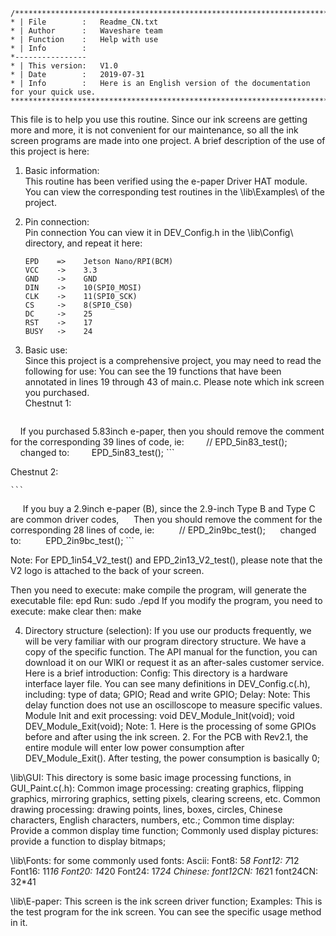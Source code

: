 ```
/*****************************************************************************
* | File      	:   Readme_CN.txt
* | Author      :   Waveshare team
* | Function    :   Help with use
* | Info        :
*----------------
* |	This version:   V1.0
* | Date        :   2019-07-31
* | Info        :   Here is an English version of the documentation for your quick use.
******************************************************************************/
```

This file is to help you use this routine.
Since our ink screens are getting more and more, it is not convenient for our maintenance, so all the ink screen programs are made into one project.
A brief description of the use of this project is here:

1. Basic information:  
This routine has been verified using the e-paper Driver HAT module. 
You can view the corresponding test routines in the \lib\Examples\ 
of the project.

2. Pin connection:  
Pin connection You can view it in DEV_Config.h in the \lib\Config\ directory, and repeat it here:

    ```
    EPD    =>    Jetson Nano/RPI(BCM)
    VCC    ->    3.3
    GND    ->    GND
    DIN    ->    10(SPI0_MOSI)
    CLK    ->    11(SPI0_SCK)
    CS     ->    8(SPI0_CS0)
    DC     ->    25
    RST    ->    17
    BUSY   ->    24
    ```
    
3. Basic use:  
Since this project is a comprehensive project, you may need to read the following for use:
You can see the 19 functions that have been annotated in lines 19 through 43 of main.c.
Please note which ink screen you purchased.  
Chestnut 1:

    ```
    If you purchased 5.83inch e-paper, then you should remove the comment for the corresponding 39 lines of code, ie:
        // EPD_5in83_test();
    changed to:
        EPD_5in83_test();
    ```

Chestnut 2:

    ```
     If you buy a 2.9inch e-paper (B), since the 2.9-inch Type B and Type C are common driver codes,
     Then you should remove the comment for the corresponding 28 lines of code, ie:
         // EPD_2in9bc_test();
     changed to:
         EPD_2in9bc_test();
    ```
    
Note: For EPD_1in54_V2_test() and EPD_2in13_V2_test(), please note that the V2 logo is attached to the back of your screen.

Then you need to execute: 
make
compile the program, will generate the executable file: epd
Run: 
sudo ./epd
If you modify the program, you need to execute: 
make clear
then:
make

4. Directory structure (selection):
If you use our products frequently, we will be very familiar with our program directory structure. We have a copy of the specific function.
The API manual for the function, you can download it on our WIKI or request it as an after-sales customer service. Here is a brief introduction:
Config\: This directory is a hardware interface layer file. You can see many definitions in DEV_Config.c(.h), including:
   type of data;
    GPIO;
    Read and write GPIO;
    Delay: Note: This delay function does not use an oscilloscope to measure specific values.
    Module Init and exit processing:
        void DEV_Module_Init(void);
        void DEV_Module_Exit(void);
        Note: 1. Here is the processing of some GPIOs before and after using the ink screen.
              2. For the PCB with Rev2.1, the entire module will enter low power consumption after DEV_Module_Exit(). After testing, the power consumption is basically 0;
             
\lib\GUI\: This directory is some basic image processing functions, in GUI_Paint.c(.h):
    Common image processing: creating graphics, flipping graphics, mirroring graphics, setting pixels, clearing screens, etc.
    Common drawing processing: drawing points, lines, boxes, circles, Chinese characters, English characters, numbers, etc.;
    Common time display: Provide a common display time function;
    Commonly used display pictures: provide a function to display bitmaps;
    
\lib\Fonts\: for some commonly used fonts:
    Ascii:
        Font8: 5*8
        Font12: 7*12
        Font16: 11*16
        Font20: 14*20
        Font24: 17*24
    Chinese:
        font12CN: 16*21
        font24CN: 32*41
        
\lib\E-paper\: This screen is the ink screen driver function;
Examples\: This is the test program for the ink screen. You can see the specific usage method in it.
